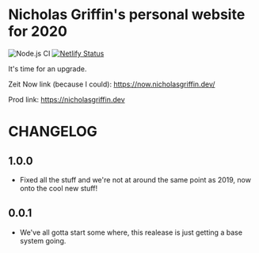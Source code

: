 # Nicholas Griffin's personal website for 2020

![Node.js CI](https://github.com/nicholasgriffintn/NGWebsite2020/workflows/Node.js%20CI/badge.svg)
[![Netlify Status](https://api.netlify.com/api/v1/badges/8772c3ba-6fef-4b90-9d57-5712b69f50a7/deploy-status)](https://app.netlify.com/sites/ng-personal-site/deploys)

It's time for an upgrade.

Zeit Now link (because I could): https://now.nicholasgriffin.dev/

Prod link: https://nicholasgriffin.dev

# CHANGELOG

## 1.0.0

- Fixed all the stuff and we're not at around the same point as 2019, now onto the cool new stuff!

## 0.0.1

- We've all gotta start some where, this realease is just getting a base system going.
